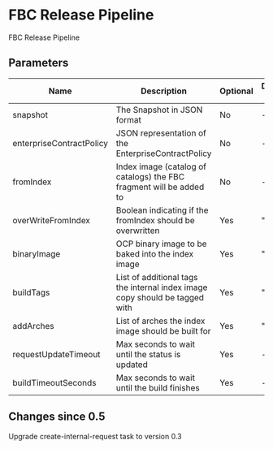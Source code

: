 # FBC Release Pipeline

FBC Release Pipeline

## Parameters

| Name | Description | Optional | Default value |
|------|-------------|----------|---------------|
| snapshot | The Snapshot in JSON format | No | - |
| enterpriseContractPolicy | JSON representation of the EnterpriseContractPolicy | No | - |
| fromIndex | Index image (catalog of catalogs) the FBC fragment will be added to | No | - |
| overWriteFromIndex | Boolean indicating if the fromIndex should be overwritten | Yes | "false" |
| binaryImage | OCP binary image to be baked into the index image | Yes | "" |
| buildTags | List of additional tags the internal index image copy should be tagged with | Yes | "[]"|
| addArches | List of arches the index image should be built for | Yes | "[]" |
| requestUpdateTimeout | Max seconds to wait until the status is updated | Yes | - |
| buildTimeoutSeconds | Max seconds to wait until the build finishes | Yes | - |

## Changes since 0.5

Upgrade create-internal-request task to version 0.3
